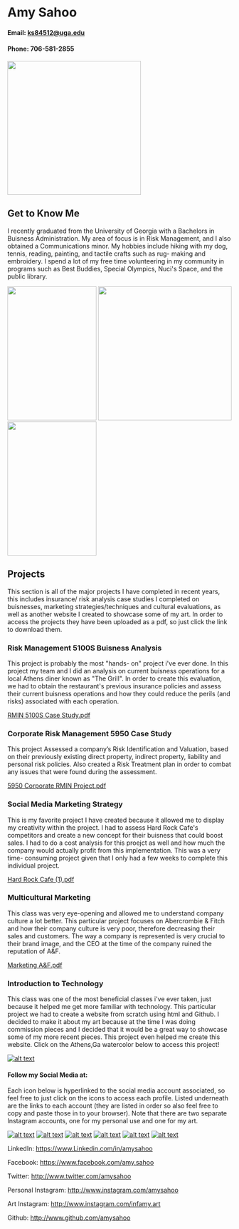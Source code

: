 
#     Amy Sahoo
#### Email: ks84512@uga.edu
#### Phone: 706-581-2855

<img src="https://user-images.githubusercontent.com/34382282/130311760-0ccfd7e9-6ad8-4351-ab67-1bb1dc2e15e8.png" width="300" height="300">


## Get to Know Me
I recently graduated from the University of Georgia with a Bachelors in Buisness Administration. My area of focus is in Risk Management, and I also obtained a Communications minor. My hobbies include hiking with my dog, tennis, reading, painting, and tactile crafts such as rug- making and embroidery. I spend a lot of my free time volunteering in my community in programs such as Best Buddies, Special Olympics, Nuci's Space, and the public library. 

<img src="https://user-images.githubusercontent.com/34382282/130310342-b141b36b-a1b5-4d6b-8f1c-adc9ba2da1fc.jpg" width="200" height="300"> <img src="https://user-images.githubusercontent.com/34382282/130312234-a4dbb514-0b80-4cf9-9eee-d21307eff9a4.jpeg" width="300" height="300"> <img src="https://user-images.githubusercontent.com/34382282/130312305-9c141fd7-1749-436f-9135-7f2af53b47ac.jpeg" width="200" height="300">





## Projects
This section is all of the major projects I have completed in recent years, this includes insurance/ risk analysis case studies I completed on buisnesses, marketing strategies/techniques and cultural evaluations, as well as another website I created to showcase some of my art. In order to access the projects they have been uploaded as a pdf, so just click the link to download them. 

### Risk Management 5100S Buisness Analysis
This project is probably the most "hands- on" project i've ever done. In this project my team and I did an analysis on current buisness operations for a local Athens diner known as "The Grill". In order to create this evaluation, we had to obtain the restaurant's previous insurance policies and assess their current buisness operations and how they could reduce the perils (and risks) associated with each operation. 

[RMIN 5100S Case Study.pdf](https://github.com/amysahoo/amysahoo.github.io/files/7025057/RMIN.5100S.Case.Study.pdf)


### Corporate Risk Management 5950 Case Study 
This project Assessed a company’s Risk Identification and Valuation, based on their previously existing direct property, indirect property, liability and personal risk policies. Also created a Risk Treatment plan in order to combat any issues that were found during the assessment. 

[5950 Corporate RMIN Project.pdf](https://github.com/amysahoo/amysahoo.github.io/files/7025062/5950.Corporate.RMIN.Project.pdf)

### Social Media Marketing Strategy 
This is my favorite project I have created because it allowed me to display my creativity within the project. I had to assess Hard Rock Cafe's competitors and create a new concept for their buisness that could boost sales. I had to do a cost analysis for this proejct as well and how much the company would actually profit from this implementation. This was a very time- consuming project given that I only had a few weeks to complete this individual project. 

[Hard Rock Cafe (1).pdf](https://github.com/amysahoo/amysahoo.github.io/files/7025111/Hard.Rock.Cafe.1.pdf)

### Multicultural Marketing
This class was very eye-opening and allowed me to understand company culture a lot better. This particular project focuses on Abercrombie & Fitch and how their company culture is very poor, therefore decreasing their sales and customers. The way a company is represented is very crucial to their brand image, and the CEO at the time of the company ruined the reputation of A&F. 

[Marketing A&F.pdf](https://github.com/amysahoo/amysahoo.github.io/files/7025383/Marketing.A.F.pdf)


### Introduction to Technology
This class was one of the most beneficial classes i've ever taken, just because it helped me get more familiar with technology. This particular project we had to create a website from scratch using html and Github. I decided to make it about my art because at the time I was doing commission pieces and I decided that it would be a great way to showcase some of my more recent pieces. This project even helped me create this website. Click on the Athens,Ga watercolor below to access this project!

[![alt text][7.1]][7]

[7.1]: https://user-images.githubusercontent.com/34382282/130319456-91803df0-24b7-4250-96a5-9c5a161c9fa7.JPG 

[7]: https://ks84512.github.io/AmysArtPage/

 
#### Follow my Social Media at:
 
 Each icon below is hyperlinked to the social media account associated, so feel free to just click on the icons to access each profile. Listed underneath are the links to each account (they are listed in order so also feel free to copy and paste those in to your browser). Note that there are two separate Instagram accounts, one for my personal use and one for my art.
 <!-- Please don't remove this: Grab your social icons from https://github.com/carlsednaoui/gitsocial -->

<!-- display the social media buttons in your README -->

[![alt text][1.1]][1]
[![alt text][2.1]][2]
[![alt text][3.1]][3]
[![alt text][4.1]][4]
[![alt text][5.1]][5]
[![alt text][6.1]][6]


<!-- links to social media icons -->
<!-- no need to change these -->

<!-- icons with padding -->
[1.1]: https://imgur.com/RJAuD3B.png (linkedin)

[2.1]: https://imgur.com/O4Nu3EO.png (facebook icon with padding)

[3.1]: https://imgur.com/mhIWnHB.png  (twitter icon with padding)

[4.1]: https://imgur.com/xLtPm12.png (real insta icon with padding)

[5.1]: https://imgur.com/OgUDrnB.png (art insta icon with padding)

[6.1]: https://imgur.com/244dUgB.png (github icon with padding)





<!-- links to your social media accounts -->
<!-- update these accordingly -->

[1]: https://www.Linkedin.com/in/amysahoo 
[2]: http://www.facebook.com/amy.sahoo
[3]: http://www.twitter.com/amysahoo
[4]: http://www.instagram.com/amysahoo
[5]: http://www.instagram.com/infamy.art
[6]: http://www.github.com/amysahoo



<!-- Please don't remove this: Grab your social icons from https://github.com/amysahoo/gitsocial -->

            
LinkedIn: https://www.Linkedin.com/in/amysahoo

Facebook: https://www.facebook.com/amy.sahoo

Twitter: http://www.twitter.com/amysahoo

Personal Instagram: http://www.instagram.com/amysahoo

Art Instagram: http://www.instagram.com/infamy.art

Github: http://www.github.com/amysahoo 
